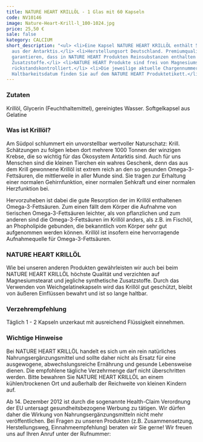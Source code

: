 ```yaml
---
title: NATURE HEART KRILLÖL - 1 Glas mit 60 Kapseln
code: NV10146
image: Nature-Heart-Krill-l_100-1024.jpg
price: 25,50 €
sale: false
kategory: CALCIUM
short_description: "<ul> <li>Eine Kapsel NATURE HEART KRILLÖL enthält 500 mg Krillöl
  aus der Antarktis.</li> <li>Herstellungsort Deutschland. Premiumqualität!</li> <li>Wir
  garantieren, dass in NATURE HEART Produkten Reinsubstanzen enthalten sind ohne künstliche
  Zusatzstoffe.</li> <li>NATURE HEART Produkte sind frei von Magnesiumstearat und
  rückstandskontrolliert.</li> <li>Die jeweilige aktuelle Chargennummer sowie das
  Haltbarkeitsdatum finden Sie auf dem NATURE HEART Produktetikett.</li> </ul>"
---
```


<h3>Zutaten</h3>
<p>
  Krillöl, Glycerin (Feuchthaltemittel), gereinigtes Wasser. Softgelkapsel aus Gelatine
</p>

<h3>Was ist Krillöl?</h3>
<p>
  Am Südpol schlummert ein unvorstellbar wertvoller Naturschatz: Krill. Schätzungen zu folgen leben dort mehrere 1000 Tonnen der winzigen Krebse, die so wichtig für das Ökosystem Antarktis sind. Auch für uns Menschen sind die kleinen Tierchen ein wahres Geschenk, denn das aus dem Krill gewonnene Krillöl ist extrem reich an den so gesunden Omega-3-Fettsäuren, die mittlerweile in aller Munde sind. Sie tragen zur Erhaltung einer normalen Gehirnfunktion, einer normalen Sehkraft und einer normalen Herzfunktion bei.
</p>
<p>
  Hervorzuheben ist dabei die gute Resorption der im Krillöl enthaltenen Omega-3-Fettsäuren. Zum einen fällt dem Körper die Aufnahme von tierischen Omega-3-Fettsäuren leichter, als von pflanzlichen und zum anderen sind die Omega-3-Fettsäuren im Krillöl anders, als z.B. im Fischöl, an Phopholipide gebunden, die bekanntlich vom Körper sehr gut aufgenommen werden können. Krillöl ist insofern eine hervorragende Aufnahmequelle für Omega-3-Fettsäuren.
</p>

<h3>NATURE HEART KRILLÖL</h3>
<p>
  Wie bei unseren anderen Produkten gewährleisten wir auch bei beim NATURE HEART KRILLÖL höchste Qualität und verzichten auf Magnesiumstearat und jegliche synthetische Zusatzstoffe. Durch das Verwenden von Weichgelatinekapseln wird das Krillöl gut geschützt, bleibt von äußeren Einflüssen bewahrt und ist so lange haltbar.
</p>

<h3>Verzehrempfehlung</h3>
<p>
  Täglich 1 - 2 Kapseln unzerkaut mit ausreichend Flüssigkeit einnehmen.
</p>

<h3>Wichtige Hinweise</h3>
<p>
  Bei NATURE HEART KRILLÖL handelt es sich um ein rein natürliches Nahrungsergänzungsmittel und sollte daher nicht als Ersatz für eine ausgewogene, abwechslungsreiche Ernährung und gesunde Lebensweise dienen. Die empfohlene tägliche Verzehrmenge darf nicht überschritten werden. Bitte bewahren Sie NATURE HEART KRILLÖL an einem kühlen/trockenen Ort und außerhalb der Reichweite von kleinen Kindern auf.
</p>
<p>
  Ab 14. Dezember 2012 ist durch die sogenannte Health-Claim Verordnung der EU untersagt gesundheitsbezogene Werbung zu tätigen. Wir dürfen daher die Wirkung von Nahrungsergänzungsmitteln nicht mehr veröffentlichen. Bei Fragen zu unseren Produkten (z.B. Zusammensetzung, Herstellungsweg, Einnahmeempfehlung) beraten wir Sie gerne! Wir freuen uns auf Ihren Anruf unter der Rufnummer:
</p>
